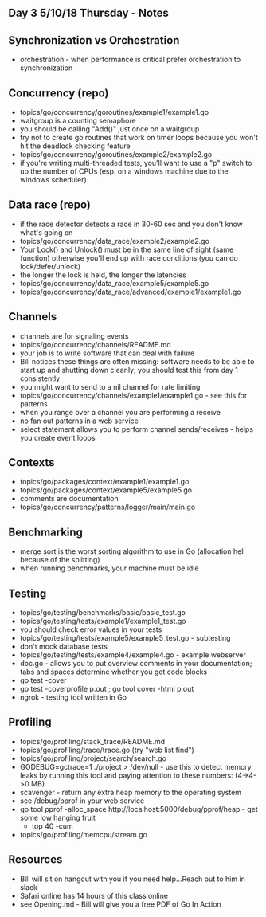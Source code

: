 ## Day 3 5/10/18 Thursday - Notes

## Synchronization vs Orchestration

* orchestration - when performance is critical prefer orchestration to synchronization

## Concurrency (repo)

* topics/go/concurrency/goroutines/example1/example1.go
* waitgroup is a counting semaphore
* you should be calling "Add()" just once on a waitgroup
* try not to create go routines that work on timer loops because you won't hit the deadlock checking feature
* topics/go/concurrency/goroutines/example2/example2.go
* if you're writing multi-threaded tests, you'll want to use a "p" switch to up the number of CPUs (esp. on a windows machine due to the windows scheduler)

## Data race (repo)

* if the race detector detects a race in 30-60 sec and you don't know what's going on
* topics/go/concurrency/data_race/example2/example2.go
* Your Lock() and Unlock() must be in the same line of sight (same function) otherwise you'll end up with race conditions (you can do lock/defer/unlock)
* the longer the lock is held, the longer the latencies
* topics/go/concurrency/data_race/example5/example5.go
* topics/go/concurrency/data_race/advanced/example1/example1.go

## Channels

* channels are for signaling events
* topics/go/concurrency/channels/README.md
* your job is to write software that can deal with failure
* Bill notices these things are often missing: software needs to be able to start up and shutting down cleanly; you should test this from day 1 consistently
* you might want to send to a nil channel for rate limiting
* topics/go/concurrency/channels/example1/example1.go - see this for patterns
* when you range over a channel you are performing a receive
* no fan out patterns in a web service
* select statement allows you to perform channel sends/receives - helps you create event loops

## Contexts

* topics/go/packages/context/example1/example1.go
* topics/go/packages/context/example5/example5.go
* comments are documentation
* topics/go/concurrency/patterns/logger/main/main.go

## Benchmarking

* merge sort is the worst sorting algorithm to use in Go (allocation hell because of the splitting)
* when running benchmarks, your machine must be idle

## Testing

* topics/go/testing/benchmarks/basic/basic_test.go
* topics/go/testing/tests/example1/example1_test.go
* you should check error values in your tests
* topics/go/testing/tests/example5/example5_test.go - subtesting
* don't mock database tests
* topics/go/testing/tests/example4/example4.go - example webserver
* doc.go - allows you to put overview comments in your documentation; tabs and spaces determine whether you get code blocks
* go test -cover
* go test -coverprofile p.out ; go tool cover -html p.out
* ngrok - testing tool written in Go

## Profiling

* topics/go/profiling/stack_trace/README.md
* topics/go/profiling/trace/trace.go (try "web list find")
* topics/go/profiling/project/search/search.go
* GODEBUG=gctrace=1 ./project > /dev/null - use this to detect memory leaks by running this tool and paying attention to these numbers: (4->4->0 MB)
* scavenger - return any extra heap memory to the operating system
* see /debug/pprof in your web service
* go tool pprof -alloc_space http://localhost:5000/debug/pprof/heap - get some low hanging fruit
  * top 40 -cum
* topics/go/profiling/memcpu/stream.go

## Resources

* Bill will sit on hangout with you if you need help...Reach out to him in slack
* Safari online has 14 hours of this class online
* see Opening.md - Bill will give you a free PDF of Go In Action
